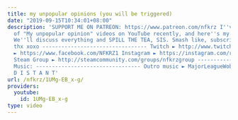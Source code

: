 ```yaml
---
title: my unpopular opinions (you will be triggered)
date: "2019-09-15T10:34:01+08:00"
description: 'SUPPORT ME ON PATREON: https://www.patreon.com/nfkrz I''ve seen a lot
  of "My unpopular opinion" videos on YouTube recently, and here''s my own edition.
  We''ll discuss everything and SPILL THE TEA, SIS. Smash like, subscribe, comment,
  thx xoxo --------------------------------- Twitch ► http://www.twitch.tv/nfkrz Facebook
  ► https://www.facebook.com/NFKRZ1 Instagram ► https://instagram.com/roman_nfkrz/
  Steam Group ► http://steamcommunity.com/groups/nfkrzgroup ---------------------------------
  Music: --------------------------------- Outro music ► MajorLeagueWobs/Holder -
  D I S T A N T'
url: /nfkrz/1UMg-EB_x-g/
providers:
  youtube:
    id: 1UMg-EB_x-g
type: video
---
```

